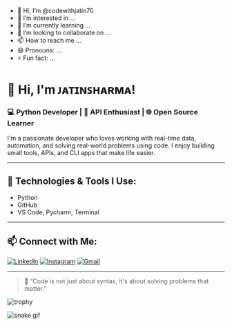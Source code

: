 - 👋 Hi, I’m @codewithjatin70
- 👀 I’m interested in ...
- 🌱 I’m currently learning ...
- 💞️ I’m looking to collaborate on ...
- 📫 How to reach me ...
- 😄 Pronouns: ...
- ⚡ Fun fact: ...

# 👋 Hi, I'm ᴊᴀᴛɪɴꜱʜᴀʀᴍᴀ!  
### 💻 Python Developer | 🚀 API Enthusiast | 🌐 Open Source Learner

I'm a passionate developer who loves working with real-time data, automation, and solving real-world problems using code. I enjoy building small tools, APIs, and CLI apps that make life easier.

---

## 🔧 Technologies & Tools I Use:
- Python
- GitHub
- VS Code, Pycharm, Terminal

---
## 📫 Connect with Me:

[![LinkedIn](https://img.shields.io/badge/-LinkedIn-blue?style=flat-square&logo=linkedin)]([https://www.linkedin.com/in/yourprofile](https://www.linkedin.com/in/jatin-sharma-531191323/))
[![Instagram](https://img.shields.io/badge/-Instagram-E4405F?style=flat-square&logo=instagram&logoColor=white)]([https://www.instagram.com/yourprofile](https://instagram.com/radhakrishnaji7011))
[![Gmail](https://img.shields.io/badge/-Gmail-D14836?style=flat-square&logo=gmail&logoColor=white)](mailto:ethicalgameing@gmail.com)

---

> 🧠 “Code is not just about syntax, it's about solving problems that matter.”


<!---
codewithjatin70/codewithjatin70 is a ✨ special ✨ repository because its `README.md` (this file) appears on your GitHub profile.
You can click the Preview link to take a look at your changes.--->
![trophy](https://github-profile-trophy.vercel.app/?username=codewithjatin70&theme=darkhub)

![snake gif](https://github.com/ᴊᴀᴛɪɴꜱʜᴀʀᴍᴀ/codewithjatin70/blob/output/github-contribution-grid-snake.svg)



